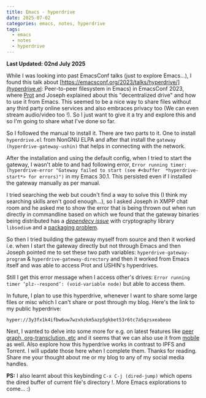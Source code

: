 ```yaml
---
title: Emacs - hyperdrive
date: 2025-07-02
categories: emacs, notes, hyperdrive
tags:
  - emacs
  - notes
  - hyperdrive
---
```


**Last Updated: 02nd July 2025**

While I was looking into past EmacsConf talks (just to explore Emacs...), I found this talk about [https://emacsconf.org/2023/talks/hyperdrive/](hyperdrive.el: Peer-to-peer filesystem in Emacs) in EmacsConf 2023, where [Prot](https://protesilaos.com/) and Joseph explained about this "decentralized drive" and how to use it from Emacs. This seemed to be a nice way to share files without any third party online services and also embraces privacy too (We can even stream audio/video too !). So I just want to give it a try and explore this and so I'm going to share what I've done so far.

So I followed the manual to install it. There are two parts to it. One to install `hyperdrive.el` from NonGNU ELPA and after that install the `gateway (hyperdrive-gateway-ushin)` that helps in connecting with the network.

After the installation and using the default config, when I tried to start the gateway, I wasn't able to and had following error, `Error running timer: (hyperdrive-error "Gateway failed to start (see #<buffer  *hyperdrive-start*> for errors)")` in my Emacs 30.1. This persisted even if I installed the gateway manually as per manual.

I tried searching the web but coudn't find a way to solve this (I think my searching skills aren't good enough...), so I asked Joseph in XMPP chat room and he asked me to show the error that is being thrown out when run directly in commandline based on which we found that the gateway binaries being distributed has a [*dependecy issue*](https://github.com/fastify/fastify-secure-session/issues/260) with cryptography library `libsodium` and a [packaging problem](https://github.com/holepunchto/sodium-native/pull/224).

So then I tried building the gateway myself from source and then it worked i.e. when I start the gateway directly but not through Emacs and then Joseph pointed me to set these two path variables: `hyperdrive-gateway-program` &  `hyperdrive-gateway-directory` and then it worked from Emacs itself and was able to access Prot and USHIN's hyperdrives.

Still I get this error message when I access other's drives: `Error running timer ‘plz--respond’: (void-variable node)` but able to access them.

In future, I plan to use this hyperdrive, whenever I want to share some large files or misc which I can't share or post through my blog. Here's the link to my public hyperdrive:

`hyper://3y3fx1k4ifbw6uw7wzxhzkm5azp5gkbet53r6tc7a5qzsxeabeoo`

Next, I wanted to delve into some more for e.g. on latest features like [peer graph, org-transclution, etc](https://emacsconf.org/2024/talks/hyperdrive/) and it seems that we can also use it from [mobile](https://github.com/AgregoreWeb/agregore-mobile) as well. Also explore how this hyperdrive works in contrast to IPFS and Torrent. I will update those here when I complete them. Thanks for reading. Share me your thought about me or my blog to any of my social media handles.

**PS:** I also learnt about this keybinding `C-x C-j (dired-jump)` which opens the dired buffer of current file's directory !. More Emacs explorations to come... :)
